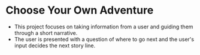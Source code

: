 # Choose Your Own Adventure 

* This project focuses on taking information from a user and guiding them through a short narrative. 
* The user is presented with a question of where to go next and the user's input decides the next story line. 

